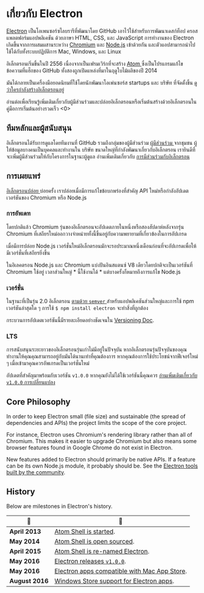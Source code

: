 # เกี่ยวกับ Electron

[Electron](https://electronjs.org) เป็นโอเพนซอร์ซไลบรารีที่พัฒนาโดย GitHub เอาไว้ใช้สำหรับการพัฒนาเดสก์ท็อป ครอสแพลตฟอร์มแอปพลิเคชัน ด้วยภาษา HTML, CSS, และ JavaScript การทำงานของ Electron เกิดขึ้นจากการผสมผสานระหว่าง [Chromium](https://www.chromium.org/Home) และ [Node.js](https://nodejs.org) เข้าด้วยกัน และตัวแอปสามารถนำไปใช้ได้กับทั้งระบบปฏิบัติการ Mac, Windows, และ Linux

อิเล็กตรอนเริ่มขึ้นในปี 2556 เนื่องจากเป็นเฟรมเวิร์กที่จะสร้าง [ Atom ](https://atom.io) ซึ่งเป็นโปรแกรมแก้ไขข้อความที่แฮ็กของ GitHub ทั้งสองถูกเปิดแหล่งที่มาในฤดูใบไม้ผลิของปี 2014

มันได้กลายเป็นเครื่องมือยอดนิยมที่ใช้โดยนักพัฒนาโอเพ่นซอร์ส startups และ บริษัท ที่จัดตั้งขึ้น [ ดูว่าใครกำลังสร้างอิเล็กตรอนอยู่ ](https://electronjs.org/apps)

อ่านต่อเพื่อเรียนรู้เพิ่มเติมเกี่ยวกับผู้มีส่วนร่วมและปล่อยอิเล็กตรอนหรือเริ่มต้นสร้างด้วยอิเล็กตรอนใน  คู่มือการเริ่มต้นอย่างรวดเร็ว <0></p> 

## ทีมหลักและผู้สนับสนุน

อิเล็กตรอนได้รับการดูแลโดยทีมงานที่ GitHub รวมถึงกลุ่มของผู้มีส่วนร่วม [ ผู้มีส่วนร่วม ](https://github.com/electron/electron/graphs/contributors) จากชุมชน ผู้ให้ข้อมูลบางคนเป็นบุคคลและทำงานใน บริษัท ขนาดใหญ่ที่กำลังพัฒนาเกี่ยวกับอิเล็กตรอน เรายินดีที่จะเพิ่มผู้มีส่วนร่วมให้กับโครงการในฐานะผู้ดูแล อ่านเพิ่มเติมเกี่ยวกับ [ การมีส่วนร่วมกับอิเล็กตรอน ](https://github.com/electron/electron/blob/master/CONTRIBUTING.md)

## การเผยแพร่

[ อิเล็กตรอนปล่อย ](https://github.com/electron/electron/releases) บ่อยครั้ง เราปล่อยเมื่อมีการแก้ไขข้อบกพร่องที่สำคัญ API ใหม่หรือกำลังอัปเดตเวอร์ชันของ Chromium หรือ Node.js

### การอัพเดท

โดยปกติแล้ว Chromium รุ่นของอิเล็กตรอนจะอัปเดตภายในหนึ่งหรือสองสัปดาห์หลังจากรุ่น Chromium ที่เสถียรใหม่ออกวางจำหน่ายทั้งนี้ขึ้นอยู่กับความพยายามที่เกี่ยวข้องในการอัปเกรด

เมื่อมีการปล่อย Node.js เวอร์ชั่นใหม่อิเล็กตรอนมักจะรอประมาณหนึ่งเดือนก่อนที่จะอัปเกรดเพื่อให้มีเวอร์ชั่นที่เสถียรยิ่งขึ้น

ในอิเลคตรอน Node.js และ Chromium แบ่งปันอินสแตนซ์ V8 เดียวโดยปกติจะเป็นเวอร์ชันที่ Chromium ใช้อยู่ เวลาส่วนใหญ่ * นี้ใช้งานได้ * แต่บางครั้งก็หมายถึงการแก้ไข Node.js

### เวอร์ชั่น

ในฐานะที่เป็นรุ่น 2.0 อิเล็กตรอน [ ตามด้วย `semver` ](https://semver.org) สำหรับแอปพลิเคชันส่วนใหญ่และการใช้ npm เวอร์ชันล่าสุดใด ๆ การใช้ `$ npm install electron` จะทำสิ่งที่ถูกต้อง

กระบวนการอัปเดตเวอร์ชันนี้มีรายละเอียดอย่างชัดเจนใน [Versioning Doc](electron-versioning.md).

### LTS

การสนับสนุนระยะยาวของอิเล็กตรอนรุ่นเก่าไม่มีอยู่ในปัจจุบัน หากอิเล็กตรอนรุ่นปัจจุบันของคุณทำงานให้คุณคุณสามารถอยู่กับมันได้นานเท่าที่คุณต้องการ หากคุณต้องการใช้ประโยชน์จากฟีเจอร์ใหม่ ๆ เมื่อเข้ามาคุณควรอัพเกรดเป็นเวอร์ชั่นใหม่

อัปเดตที่สำคัญมาพร้อมกับเวอร์ชัน ` v1.0.0 ` หากคุณยังไม่ได้ใช้เวอร์ชันนี้คุณควร [ อ่านเพิ่มเติมเกี่ยวกับ ` v1.0.0 ` การเปลี่ยนแปลง ](https://electronjs.org/blog/electron-1-0)

## Core Philosophy

In order to keep Electron small (file size) and sustainable (the spread of dependencies and APIs) the project limits the scope of the core project.

For instance, Electron uses Chromium's rendering library rather than all of Chromium. This makes it easier to upgrade Chromium but also means some browser features found in Google Chrome do not exist in Electron.

New features added to Electron should primarily be native APIs. If a feature can be its own Node.js module, it probably should be. See the [Electron tools built by the community](https://electronjs.org/community).

## History

Below are milestones in Electron's history.

| :calendar:      | :tada:                                                                                                         |
| --------------- | -------------------------------------------------------------------------------------------------------------- |
| **April 2013**  | [Atom Shell is started](https://github.com/electron/electron/commit/6ef8875b1e93787fa9759f602e7880f28e8e6b45). |
| **May 2014**    | [Atom Shell is open sourced](https://blog.atom.io/2014/05/06/atom-is-now-open-source.html).                    |
| **April 2015**  | [Atom Shell is re-named Electron](https://github.com/electron/electron/pull/1389).                             |
| **May 2016**    | [Electron releases `v1.0.0`](https://electronjs.org/blog/electron-1-0).                                        |
| **May 2016**    | [Electron apps compatible with Mac App Store](mac-app-store-submission-guide.md).                              |
| **August 2016** | [Windows Store support for Electron apps](windows-store-guide.md).                                             |